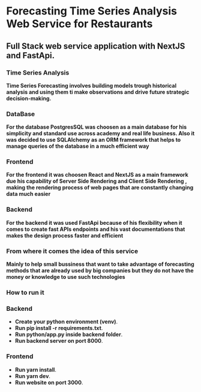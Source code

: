 # Forecasting Time Series Analysis Web Service for Restaurants

## Full Stack web service application with NextJS and FastApi.

### Time Series Analysis

**Time Series Forecasting involves building models trough historical analysis and using them ti make
observations and drive future strategic decision-making.**

### DataBase

**For the database PostgresSQL was choosen as a main database for his simplicity and standard use across academy and real life business. Also it was decided to use  SQLAlchemy as an ORM framework that helps to manage queries of the database in a much efficient way**

### Frontend 
**For the frontend it was choosen React and NextJS as a main framework due his capability of Server Side Rendering and Client Side Rendering , making the rendering process of web pages that are constantly changing data much easier**

### Backend 
**For the backend it was used FastApi because of his flexibility when it comes to create fast APIs endpoints and his vast documentations that makes the design process faster and efficient**


### From where it comes the idea of this service 

**Mainly to help small bussiness that want to take advantage of forecasting methods that are already used by big companies but they do not have the money or knowledge to use such technologies**


### How to run it 

### Backend
- **Create your python environment (venv)**.
- **Run pip install -r requirements.txt**.
- **Run python/app.py inside backend folder**.
- **Run backend server on port 8000**.

### Frontend 
- **Run yarn install**.
- **Run yarn dev**.
- **Run website on port 3000**.

